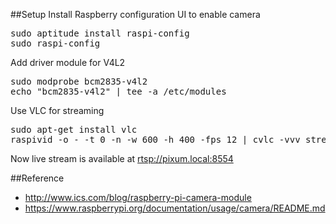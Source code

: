##Setup
Install Raspberry configuration UI to enable camera
<pre>
sudo aptitude install raspi-config
sudo raspi-config
</pre>
Add driver module for V4L2
<pre>
sudo modprobe bcm2835-v4l2
echo "bcm2835-v4l2" | tee -a /etc/modules
</pre>
Use VLC for streaming
<pre>
sudo apt-get install vlc
raspivid -o - -t 0 -n -w 600 -h 400 -fps 12 | cvlc -vvv stream:///dev/stdin --sout '#rtp{sdp=rtsp://:8554/}' :demux=h264
</pre>

Now live stream is available at [rtsp://pixum.local:8554](rtsp://pixum.local:8554/)

##Reference
- http://www.ics.com/blog/raspberry-pi-camera-module
- https://www.raspberrypi.org/documentation/usage/camera/README.md
